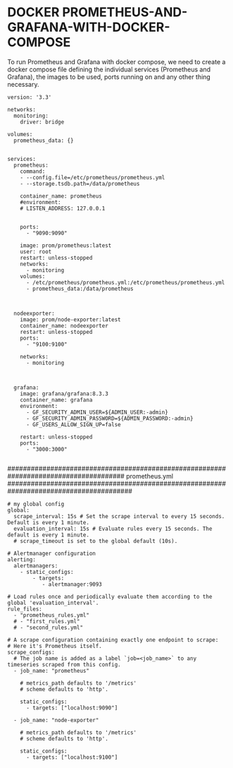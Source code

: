 # DOCKER PROMETHEUS-AND-GRAFANA-WITH-DOCKER-COMPOSE

To run Prometheus and Grafana with docker compose, we need to create a docker compose file defining the individual services (Prometheus and Grafana), the images to be used, ports running on and any other thing necessary.

```
version: '3.3'

networks:
  monitoring:
    driver: bridge

volumes:
  prometheus_data: {}


services:
  prometheus:
    command:  
    - --config.file=/etc/prometheus/prometheus.yml
    - --storage.tsdb.path=/data/prometheus
    
    container_name: prometheus
    #environment:
    # LISTEN_ADDRESS: 127.0.0.1
    
    
    ports:
      - "9090:9090"        

    image: prom/prometheus:latest
    user: root
    restart: unless-stopped
    networks: 
      - monitoring
    volumes:
      - /etc/prometheus/prometheus.yml:/etc/prometheus/prometheus.yml
      - prometheus_data:/data/prometheus        



  nodeexporter:
    image: prom/node-exporter:latest
    container_name: nodeexporter
    restart: unless-stopped
    ports:
      - "9100:9100"

    networks:
      - monitoring    



  grafana:
    image: grafana/grafana:8.3.3
    container_name: grafana 
    environment:
      - GF_SECURITY_ADMIN_USER=${ADMIN_USER:-admin}
      - GF_SECURITY_ADMIN_PASSWORD=${ADMIN_PASSWORD:-admin}
      - GF_USERS_ALLOW_SIGN_UP=false

    restart: unless-stopped
    ports:
      - "3000:3000" 
      
 ```
 
 
 ######################################################################################
                 prometheus.yml
########################################################################################

```
# my global config
global:
  scrape_interval: 15s # Set the scrape interval to every 15 seconds. Default is every 1 minute.
  evaluation_interval: 15s # Evaluate rules every 15 seconds. The default is every 1 minute.
  # scrape_timeout is set to the global default (10s).

# Alertmanager configuration
alerting:
  alertmanagers:
    - static_configs:
        - targets:
           - alertmanager:9093

# Load rules once and periodically evaluate them according to the global 'evaluation_interval'.
rule_files:
  - "prometheus_rules.yml"       
  # - "first_rules.yml"
  # - "second_rules.yml"

# A scrape configuration containing exactly one endpoint to scrape:
# Here it's Prometheus itself.
scrape_configs:
  # The job name is added as a label `job=<job_name>` to any timeseries scraped from this config.
  - job_name: "prometheus"

    # metrics_path defaults to '/metrics'
    # scheme defaults to 'http'.

    static_configs:
      - targets: ["localhost:9090"]

  - job_name: "node-exporter"

    # metrics_path defaults to '/metrics'
    # scheme defaults to 'http'.

    static_configs:
      - targets: ["localhost:9100"]  
   
  ``` 
 
 
     
